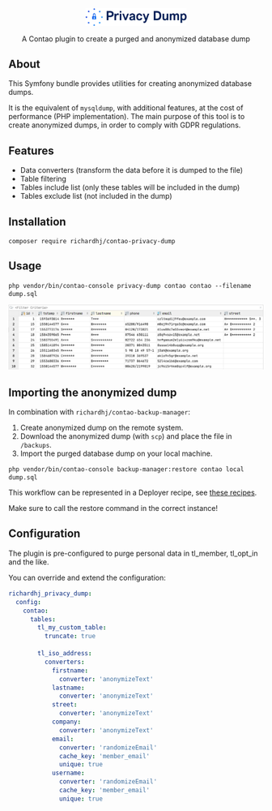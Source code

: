 <div align="center">
  <p><img src="/docs/logo.svg" width="200" alt=""></p>
  <p>A Contao plugin to create a purged and anonymized database dump</p>
</div>

## About

This Symfony bundle provides utilities for creating anonymized database dumps.

It is the equivalent of `mysqldump`, with additional features, at the cost of performance (PHP implementation).
The main purpose of this tool is to create anonymized dumps, in order to comply with GDPR regulations.

## Features

- Data converters (transform the data before it is dumped to the file)
- Table filtering
- Tables include list (only these tables will be included in the dump)
- Tables exclude list (not included in the dump)

## Installation

```shell script
composer require richardhj/contao-privacy-dump
```

## Usage

```shell script
php vendor/bin/contao-console privacy-dump contao contao --filename dump.sql
```

![](/docs/screenshot_tl_member.png)

## Importing the anonymized dump

In combination with `richardhj/contao-backup-manager`:

1. Create anonymized dump on the remote system.
2. Download the anonymized dump (with `scp`) and place the file in `/backups`.
3. Import the purged database dump on your local machine.

```shell script
php vendor/bin/contao-console backup-manager:restore contao local dump.sql
```

This workflow can be represented in a Deployer recipe, see
[these recipes](https://github.com/terminal42/deployer-recipes/blob/master/recipe/database-helpers.php).

Make sure to call the restore command in the correct instance!

## Configuration

The plugin is pre-configured to purge personal data in tl_member, tl_opt_in and the like.

You can override and extend the configuration:

```yml
richardhj_privacy_dump:
  config:
    contao:
      tables:
        tl_my_custom_table:
          truncate: true

        tl_iso_address:
          converters:
            firstname:
              converter: 'anonymizeText'
            lastname:
              converter: 'anonymizeText'
            street:
              converter: 'anonymizeText'
            company:
              converter: 'anonymizeText'
            email:
              converter: 'randomizeEmail'
              cache_key: 'member_email'
              unique: true
            username:
              converter: 'randomizeEmail'
              cache_key: 'member_email'
              unique: true
```
